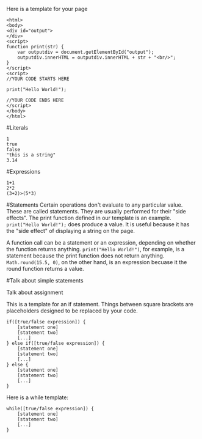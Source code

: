 Here is a template for your page

```
<html>
<body>
<div id="output">
</div>
<script>
function print(str) {
	var outputdiv = document.getElementById("output");
	outputdiv.innerHTML = outputdiv.innerHTML + str + "<br/>";
}
</script>
<script>
//YOUR CODE STARTS HERE

print("Hello World!");

//YOUR CODE ENDS HERE
</script>
</body>
</html>
```
#Literals
```
1
true
false
"this is a string"
3.14
```

#Expressions
```
1+1
2*2
(3+2)>(5*3)
```

#Statements
Certain operations don't evaluate to any particular value. These are called statements. They are usually performed for their "side effects". The print function defined in our template is an example. `print("Hello World!");` does produce a value. It is useful because it has the "side effect" of displaying a string on the page.

A function call can be a statement or an expression, depending on whether the function returns anything. `print("Hello World!")`, for example, is a statement because the print function does not return anything. `Math.round(15.5, 0)`, on the other hand, is an expression becuase it the round function returns a value.

#Talk about simple statements

Talk about assignment

This is a template for an if statement. Things between square brackets are placeholders designed to be replaced by your code.

```
if([true/false expression]) {
	[statement one]
	[statement two]
	[...]
} else if([true/false expression]) {
	[statement one]
	[statement two]
	[...]
} else {
	[statement one]
	[statement two]
	[...]
}
```

Here is a while template:
```
while([true/false expression]) {
	[statement one]
	[statement two]
	[...]
}
```
